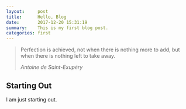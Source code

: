```yaml
---
layout:     post
title:      Hello, Blog
date:       2017-12-20 15:31:19
summary:    This is my first blog post.
categories: first
---
```



<blockquote>
  <p>
    Perfection is achieved, not when there is nothing more to add, but when there is nothing left to take away.
  </p>
  <footer><cite title="Antoine de Saint-Exupéry">Antoine de Saint-Exupéry</cite></footer>
</blockquote>

## Starting Out

I am just starting out. 
